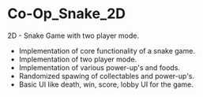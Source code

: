 # Co-Op_Snake_2D
2D - Snake Game with two player mode.

- Implementation of core functionality of a snake game.
- Implementation of two player mode.
- Implementation of various power-up's and foods.
- Randomized spawing of collectables and power-up's. 
- Basic UI like death, win, score, lobby UI for the game.
